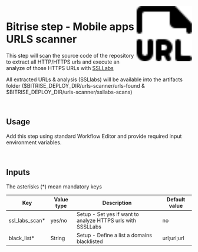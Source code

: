 <img align="right" src="assets/icon.svg" width="150" height="150" >

# Bitrise step - Mobile apps URLS scanner

This step will scan the source code of the repository to extract all HTTP/HTTPS urls and execute an analyze of those HTTPS URLs with [SSLLabs](https://github.com/ssllabs/ssllabs-scan)


All extracted URLs & analysis (SSLlabs) will be available into the artifacts folder ($BITRISE_DEPLOY_DIR/urls-scanner/urls-found & $BITRISE_DEPLOY_DIR/urls-scanner/ssllabs-scans)

<br/>

## Usage

Add this step using standard Workflow Editor and provide required input environment variables.

<br/>

## Inputs

The asterisks (*) mean mandatory keys

|Key             |Value type                     |Description    |Default value        
|----------------|-------------|--------------|--------------|
|ssl_labs_scan* |yes/no |Setup - Set yes if want to analyze HTTPS urls with SSSLLabs|no|
|black_list* |String |Setup - Define a list a domains blacklisted|url;url;url|
